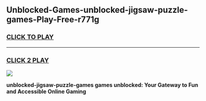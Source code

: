 
## Unblocked-Games-unblocked-jigsaw-puzzle-games-Play-Free-r771g
<h3>
<a href="https://premium76.site?title=unblocked-jigsaw-puzzle-games&ref=20A">CLICK TO PLAY</a></h3>
<hr>

<h3>
<a href="https://premium76.site?title=unblocked-jigsaw-puzzle-games&ref=20A">CLICK 2 PLAY</a>
  
</h3>

<a href="https://premium76.site?title=unblocked-jigsaw-puzzle-games&ref=20A"><img src="https://clearcache.store/games.png"></a>


**unblocked-jigsaw-puzzle-games games unblocked: Your Gateway to Fun and Accessible Online Gaming**
